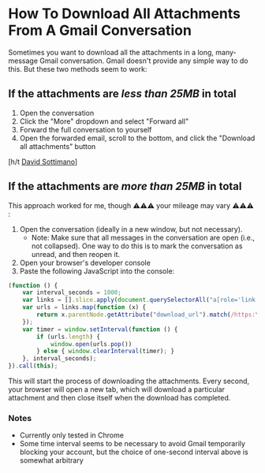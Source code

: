 # How To Download All Attachments From A Gmail Conversation

Sometimes you want to download all the attachments in a long, many-message Gmail conversation. Gmail doesn't provide any simple way to do this. But these two methods seem to work:

## If the attachments are *less than 25MB* in total

1. Open the conversation
2. Click the "More" dropdown and select "Forward all"
3. Forward the full conversation to yourself
4. Open the forwarded email, scroll to the bottom, and click the "Download all attachments" button

[h/t [David Sottimano](http://www.davidsottimano.com/how-to-download-all-attachments-from-a-gmail-thread/)]

## If the attachments are *more than 25MB* in total

This approach worked for me, though ⚠⚠⚠  your mileage may vary ⚠⚠⚠ :

1. Open the conversation (ideally in a new window, but not necessary).
    - Note: Make sure that all messages in the conversation are open (i.e., not collapsed). One way to do this is to mark the conversation as unread, and then reopen it.
2. Open your browser's developer console
3. Paste the following JavaScript into the console:

```js
(function () {
    var interval_seconds = 1000;
    var links = [].slice.apply(document.querySelectorAll("a[role='link']"));
    var urls = links.map(function (x) {
        return x.parentNode.getAttribute("download_url").match(/https:\/\/[^:]+$/)[0];
    });
    var timer = window.setInterval(function () {   
        if (urls.length) {  
            window.open(urls.pop())
        } else { window.clearInterval(timer); }
    }, interval_seconds);
}).call(this);
```

This will start the process of downloading the attachments. Every second, your browser will open a new tab, which will download a particular attachment and then close itself when the download has completed.

### Notes

- Currently only tested in Chrome
- Some time interval seems to be necessary to avoid Gmail temporarily blocking your account, but the choice of one-second interval above is somewhat arbitrary
